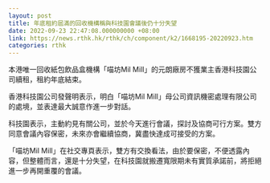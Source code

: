 ```yaml
---
layout: post
title: 年底租約屆滿的回收機構稱與科技園會議後仍十分失望
date: 2022-09-23 22:47:08.000000000 +08:00
link: https://news.rthk.hk/rthk/ch/component/k2/1668195-20220923.htm
categories: rthk
---
```


本港唯一回收紙包飲品盒機構「喵坊Mil Mill」的元朗廠房不獲業主香港科技園公司續租，租約年底結束。

香港科技園公司發聲明表示，明白「喵坊Mil Mill」母公司資訊機密處理有限公司的處境，並表達最大誠意作進一步對話。

科技園表示，主動約見有關公司，並於今天進行會議，探討及協商可行方案。雙方同意會議內容保密，未來亦會繼續協商，冀盡快達成可接受的方案。

「喵坊Mil Mill」在社交專頁表示，雙方有交換看法，由於要保密，不便透露內容，但整體而言，還是十分失望，在科技園就搬遷寬限期未有實質承諾前，將拒絕進一步再開重覆的會議。
